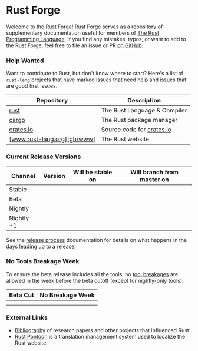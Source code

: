 # Rust Forge
Welcome to the Rust Forge! Rust Forge serves as a repository of supplementary
documentation useful for members of [The Rust Programming Language]. If
you find any mistakes, typos, or want to add to the Rust Forge, feel free to
file an issue or PR [on GitHub].

[The Rust Programming Language]: https://rust-lang.org
[on GitHub]: https://github.com/rust-lang/rust-forge

### Help Wanted

Want to contribute to Rust, but don't know where to start? Here's a list of
`rust-lang` projects that have marked issues that need help and issues that are
good first issues.

Repository                  | Description
----------------------------|-----------------------------------------------
[rust][gh/rust]             | The Rust Language & Compiler
[cargo][gh/cargo]           | The Rust package manager
[crates.io][gh/crates.io]   | Source code for [crates.io](https://crates.io)
[www.rust-lang.org][gh/www] | The Rust website

[gh/rust]: https://github.com/rust-lang/rust/issues?q=is%3Aopen+is%3Aissue+label%3AE-help-wanted+no%3Aassignee
[gh/cargo]: https://github.com/rust-lang/cargo/issues?q=is%3Aopen+is%3Aissue+label%3AS-accepted+no%3Aassignee
[gh/crates.io]: https://github.com/rust-lang/crates.io/issues?q=is%3Aopen+is%3Aissue+label%3AE-help-wanted+no%3Aassignee
[gh/www]: https://github.com/rust-lang/www.rust-lang.org/issues?q=is%3Aopen+label%3A%22good+first+issue%22+no%3Aassignee

### Current Release Versions

<!-- All `<span id="..."></span>` elements are filled at run time when a reader
visits the website. Please refer to `js/index.js` for how these values
are generated.

Avoid changing the "Current Release Versions" without also updating the selector
in `js/index.js`.
-->

Channel    | Version | Will be stable on | Will branch from master on |
-----------|---------|-------------------|----------------------------|
Stable     | <span id="stable-version"></span>  | <span id="stable-release-date"></span>  | <span id="stable-branch-date"></span>
Beta       | <span id="beta-version"></span>    | <span id="beta-release-date"></span>    | <span id="beta-branch-date"></span>
Nightly    | <span id="nightly-version"></span> | <span id="nightly-release-date"></span> | <span id="nightly-branch-date"></span>
Nightly +1 | <span id="next-version"></span>    | <span id="next-release-date"></span>    | <span id="next-branch-date"></span>

See the [release process](./release/process.md) documentation for details on
what happens in the days leading up to a release.

### No Tools Breakage Week
To ensure the beta release includes all the tools, no [tool breakages] are
allowed in the week before the beta cutoff (except for nightly-only tools).

Beta Cut | No Breakage Week
---------|-----------------
<span id="nightly-cycle"></span> | <span id="nightly-timespan"></span>
<span id="next-cycle"></span>    | <span id="next-timespan"></span>

[tool breakages]: ./infra/toolstate.md

### External Links

* [Bibliography] of research papers and other projects that influenced Rust.
* [Rust Pontoon] is a translation management system used to localize the Rust
  website.

[Bibliography]: https://rustc-dev-guide.rust-lang.org/appendix/bibliography.html
[Rust Pontoon]: https://pontoon.rust-lang.org/
